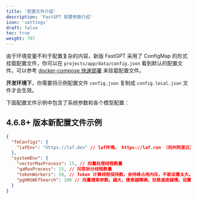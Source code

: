 ```yaml
---
title: '配置文件介绍'
description: 'FastGPT 配置参数介绍'
icon: 'settings'
draft: false
toc: true
weight: 707
---
```


由于环境变量不利于配置复杂的内容，新版 FastGPT 采用了 ConfigMap 的形式挂载配置文件，你可以在 `projects/app/data/config.json` 看到默认的配置文件。可以参考 [docker-compose 快速部署](/docs/development/docker/) 来挂载配置文件。

**开发环境下**，你需要将示例配置文件 `config.json` 复制成 `config.local.json` 文件才会生效。  

下面配置文件示例中包含了系统参数和各个模型配置：

## 4.6.8+ 版本新配置文件示例

```json
{
  "feConfigs": {
    "lafEnv": "https://laf.dev" // laf环境。 https://laf.run （杭州阿里云） ,或者私有化的laf环境。如果使用 Laf openapi 功能，需要最新版的 laf 。
  },
  "systemEnv": {
    "vectorMaxProcess": 15, // 向量处理线程数量
    "qaMaxProcess": 15, // 问答拆分线程数量
    "tokenWorkers": 50, // Token 计算线程保持数，会持续占用内存，不能设置太大。
    "pgHNSWEfSearch": 100 // 向量搜索参数。越大，搜索越精确，但是速度越慢。设置为100，有99%+精度。
  }
}
```